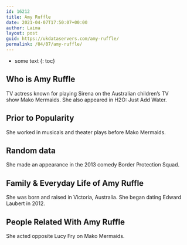 ```yaml
---
id: 16212
title: Amy Ruffle
date: 2021-04-07T17:50:07+00:00
author: Laima
layout: post
guid: https://ukdataservers.com/amy-ruffle/
permalink: /04/07/amy-ruffle/
---
```


* some text
{: toc}


## Who is Amy Ruffle
                  
                  
                  
TV actress known for playing Sirena on the Australian children&#8217;s TV show Mako Mermaids. She also appeared in H2O: Just Add Water.
                  
              
            
              
            
                
                
                
## Prior to Popularity
                  
                  
                  
She worked in musicals and theater plays before Mako Mermaids. 
                  
              
            
              
            
                
                
                
## Random data
                  
                  
                  
She made an appearance in the 2013 comedy Border Protection Squad.
                  
              
            
              
            
                
                
                
## Family & Everyday Life of Amy Ruffle
                  
                  
                  
She was born and raised in Victoria, Australia. She began dating Edward Laubert in 2012.
                  
              
            
              
            
                
                
                
## People Related With Amy Ruffle
                  
                  
                  
She acted opposite Lucy Fry on Mako Mermaids.
                  
              
            
              
            
                
              
            
              
              
            
            
              
            
          
          
          